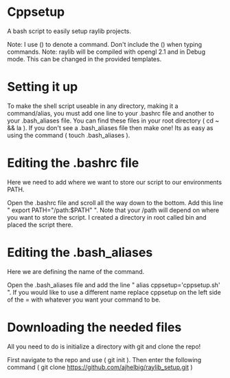 # Cppsetup
A bash script to easily setup raylib projects.

Note: I use () to denote a command. Don't include the
() when typing commands.
Note: raylib will be compiled with opengl 2.1 and in Debug
mode. This can be changed in the provided templates.

# Setting it up
To make the shell script useable in any directory,
making it a command/alias, you must add one line 
to your .bashrc file and another to your .bash_aliases 
file. You can find these files in your root directory ( cd ~ && la ).
If you don't see a .bash_aliases file then make one! Its 
as easy as using the command ( touch .bash_aliases ).

# Editing the .bashrc file
Here we need to add where we want to store our script
to our environments PATH.

Open the .bashrc file and scroll all the way down
to the bottom. Add this line " export PATH="/path:$PATH" ".
Note that your /path will depend on where you want to store
the script. I created a directory in root called bin and
placed the script there.

# Editing the .bash_aliases
Here we are defining the name of the command.

Open the .bash_aliases file and add the line
" alias cppsetup='cppsetup.sh' ". If you would like
to use a different name replace cppsetup on the left side of
the = with whatever you want your command to be.

# Downloading the needed files
All you need to do is initialize a directory with git and clone
the repo!

First navigate to the repo and use ( git init ). Then enter the 
following command ( git clone https://github.com/ajhelbig/raylib_setup.git )

